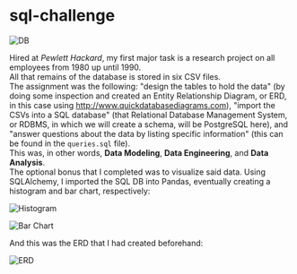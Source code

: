 # sql-challenge
![DB](https://github.com/RutgersCodingBootcamp/RU-JER-DATA-PT-01-2020/blob/master/02-Homework/09-SQL/Instructions/sql.png?raw=true)  

Hired at *Pewlett Hackard*, my first major task is a research project on all employees from 1980 up until 1990.  
All that remains of the database is stored in six CSV files.  
The assignment was the following: "design the tables to hold the data" (by doing some inspection and created an Entity Relationship Diagram, or ERD, in this case using http://www.quickdatabasediagrams.com), "import the CSVs into a SQL database" (that Relational Database Management System, or RDBMS, in which we will create a schema, will be PostgreSQL here), and "answer questions about the data by listing specific information" (this can be found in the `queries.sql` file).  
This was, in other words, **Data Modeling**, **Data Engineering**, and **Data Analysis**.  
The optional bonus that I completed was to visualize said data. Using SQLAlchemy, I imported the SQL DB into Pandas, eventually creating a histogram and bar chart, respectively:  

![Histogram](https://github.com/ognjenstrbanovic/sql-challenge/blob/master/screenshots/Histogram.jpg?raw=true)  

![Bar Chart](https://github.com/ognjenstrbanovic/sql-challenge/blob/master/screenshots/Bar%20Plot.jpg?raw=true)  

And this was the ERD that I had created beforehand:  

![ERD](https://github.com/ognjenstrbanovic/sql-challenge/blob/master/EmployeeSQL/QuickDBD-ERD.png?raw=true)
